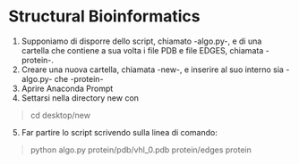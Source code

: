 # Structural Bioinformatics
1. Supponiamo di disporre dello script, chiamato -algo.py-, e di una cartella che contiene a sua volta 
   i file PDB e file EDGES, chiamata -protein-. 
2. Creare una nuova cartella, chiamata -new-, e inserire al suo interno sia -algo.py- che -protein-
3. Aprire Anaconda Prompt
4. Settarsi nella directory new con
> cd desktop/new
5. Far partire lo script scrivendo sulla linea di comando:
> python algo.py protein/pdb/vhl_0.pdb protein/edges protein
